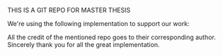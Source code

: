 THIS IS A GIT REPO FOR MASTER THESIS

We're using the following implementation to support our work:

All the credit of the mentioned repo goes to their corresponding author. Sincerely thank you for all the great implementation.
